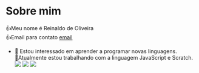 # Sobre mim
👍Meu nome é Reinaldo de Oliveira  
 👍Email para contato [email](oliveira.reinaldo@escola.pr.gov.br)
- 👀 Estou interessado em aprender a programar novas linguagens.  
 🌱Atualmente estou  trabalhando com a linguagem JavaScript e Scratch.  
![](https://img.shields.io/badge/Scratch-4D97FF?style=for-the-badge&logo=Scratch&logoColor=white)
![](https://img.shields.io/badge/JavaScript-323330?style=for-the-badge&logo=javascript&logoColor=F7DF1E)
![](https://img.shields.io/badge/HTML5-E34F26?style=for-the-badge&logo=html5&logoColor=white)

